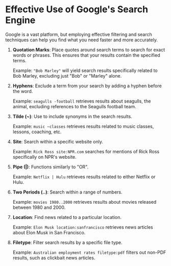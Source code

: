 # Effective Use of Google's Search Engine

Google is a vast platform, but employing effective filtering and search techniques can help you find what you need faster and more accurately.

1. **Quotation Marks**: Place quotes around search terms to search for exact words or phrases. This ensures that your results contain the specified terms.

    Example: `"Bob Marley"` will yield search results specifically related to Bob Marley, excluding just "Bob" or "Marley" alone.

2. **Hyphens**: Exclude a term from your search by adding a hyphen before the word.

    Example: `seagulls -football` retrieves results about seagulls, the animal, excluding references to the Seagulls football team.

3. **Tilde (~)**: Use to include synonyms in the search results.

    Example: `music ~classes` retrieves results related to music classes, lessons, coaching, etc.

4. **Site**: Search within a specific website only.

    Example: `Rick Ross site:NPR.com` searches for mentions of Rick Ross specifically on NPR's website.

5. **Pipe (|)**: Functions similarly to "OR".

    Example: `Netflix | Hulu` retrieves results related to either Netflix or Hulu.

6. **Two Periods (..)**: Search within a range of numbers.

    Example: `movies 1980..2000` retrieves results about movies released between 1980 and 2000.

7. **Location**: Find news related to a particular location.

    Example: `Elon Musk location:sanfrancisco` retrieves news articles about Elon Musk in San Francisco.

8. **Filetype**: Filter search results by a specific file type.

    Example: `Australian employment rates filetype:pdf` filters out non-PDF results, such as clickbait news articles.
